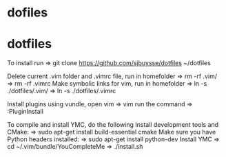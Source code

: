 # dofiles
# dotfiles
To install run
=> git clone https://github.com/sjbuysse/dotfiles ~/dotfiles

Delete current .vim folder and .vimrc file, run in homefolder
=> rm -rf .vim/
=> rm -rf .vimrc
Make symbolic links for vim, run in homefolder
=> ln -s ./dotfiles/.vim/
=> ln -s ./dotfiles/.vimrc

Install plugins using vundle, open vim
=> vim
run the command
=> :PluginInstall

To compile and install YMC, do the following
Install development tools and CMake: 
=> sudo apt-get install build-essential cmake
Make sure you have Python headers installed: 
=> sudo apt-get install python-dev
Install YMC
=> cd ~/.vim/bundle/YouCompleteMe
=> ./install.sh
